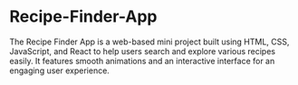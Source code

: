 # Recipe-Finder-App
The Recipe Finder App is a web-based mini project built using HTML, CSS, JavaScript, and React to help users search and explore various recipes easily. It features smooth animations and an interactive interface for an engaging user experience.
